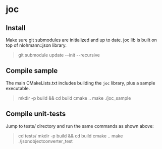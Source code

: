 # joc

## Install

Make sure git submodules are initialized and up to date. joc lib is built on top of nlohmann::json library.

> git submodule update --init --recursive

## Compile sample

The main CMakeLists.txt includes building the `joc` library, plus a sample executable.

> mkdir -p build && cd build
> cmake ..
> make
> ./joc_sample

## Compile unit-tests

Jump to tests/ directory and run the same commands as shown above:

> cd tests/
> mkdir -p build && cd build
> cmake ..
> make
> ./jsonobjectconverter_test
